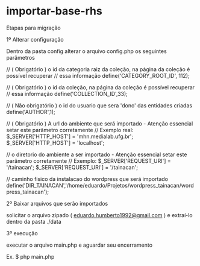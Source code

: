 # importar-base-rhs

Etapas para migração

1º Alterar configuração

Dentro da pasta config alterar o arquivo config.php os seguintes parâmetros

// ( Obrigatório ) o id da categoria raiz da coleção, na página da coleção é possível recuperar
// essa informação
define('CATEGORY_ROOT_ID', 112);

// ( Obrigatório ) o id da coleção, na página da coleção é possível recuperar
// essa informação
define('COLLECTION_ID',33);

// ( Não obrigatório ) o id do usuario que sera 'dono' das entidades criadas
define('AUTHOR',1);

// ( Obrigatório ) A url do ambiente que será importado - Atenção essencial setar este parâmetro corretamente
// Exemplo real: $_SERVER['HTTP_HOST'] = 'mhn.medialab.ufg.br';
$_SERVER['HTTP_HOST'] = 'localhost';

// o diretorio do ambiente a ser importado - Atenção essencial setar este parâmetro corretamente
// Exemplo: $_SERVER['REQUEST_URI'] = '/tainacan';
$_SERVER['REQUEST_URI'] = '/tainacan';

// caminho fisico da instalacao do wordpress que será importado
define('DIR_TAINACAN','/home/eduardo/Projetos/wordpress_tainacan/wordpress_tainacan');

2º Baixar arquivos que serão importados

solicitar o arquivo zipado ( eduardo.humberto1992@gmail.com ) e extraí-lo dentro da pasta ./data

3º execução

executar o arquivo main.php e aguardar seu encerramento

Ex. $ php main.php
